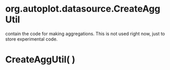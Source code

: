 # org.autoplot.datasource.CreateAggUtil

contain the code for making aggregations.  This is not used right now, just to store experimental code.

# CreateAggUtil( )


